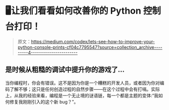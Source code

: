 # 🖥让我们看看如何改善你的 Python 控制台打印！

> 原文：<https://medium.com/codex/lets-see-how-to-improve-your-python-console-prints-cf04c7795547?source=collection_archive---------4----------------------->

## 是时候从粗糙的调试中提升你的游戏了…

当你编程时，你会有错误。这不是因为你是一个糟糕的开发人员，或者因为你对编码了解不够；这只是任何创造过程的自然步骤——在这个过程中会有打嗝。实际上，从我的经验来看，编程是一个无止境的谜语链，每一个都是主题的变体:“我如何修复我刚刚引入的这个新 bug？”。